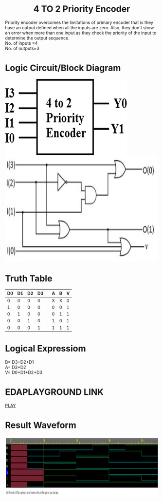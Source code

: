 <h1 align="center"><b>4 TO 2 Priority Encoder</b></h1>

Priority encoder overcomes the limitations of primary encoder that is they have an output defined when all the inputs are zero. Also, they don't show an error when more than one input as they check the priority of the input to determine the output sequence.
<br/>No. of inputs =4 <br/>
No. of outputs=3 <br/>

# Logic Circuit/Block Diagram
<img src="bpc.png" alt="Block Diagram" align="center" style="height: 250px; width: 400px" />
<img src="pc.jpg" alt="Circuit Diagram" align="center" style="height: 350px; width: 500px" />

# Truth Table 
|D0|D1|D2|D3|  |A |B |V | 
|--|--|--|--|--|--|--|--|
|0|0|0|0| |X|X|0| 
|1|0|0|0| |0|0|1|
|0|1|0|0| |0|1|1|
|0|0|1|0| |1|0|1|
|0|0|0|1| |1|1|1|

# Logical Expressiom
B= D3+D2+D1<br/>
A= D3+D2<br/>
V= D0+D1+D2+D3<br/>


# EDAPLAYGROUND LINK
[PLAY](https://www.edaplayground.com/x/ZGFb)

# Result Waveform 
<img src="EP_WAVE_PC.png" alt="Waveform" style="height: 200px; width:fill"/>


